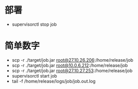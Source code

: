 # 部署
- supervisorctl stop job
# 简单数字
- scp -r ./target/job.jar root@27.10.26.206:/home/release/job
- scp -r ./target/job.jar root@10.0.6.212:/home/release/job
- scp -r ./target/job.jar root@27.10.27.253:/home/release/job
- supervisorctl start job
- tail -f /home/release/logs/job/job.out.log
